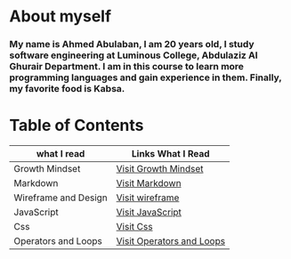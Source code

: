 
# About myself

### **My name is Ahmed Abulaban, I am 20 years old, I study software engineering at Luminous College, Abdulaziz Al Ghurair Department. I am in this course to learn more programming languages and gain experience in them. Finally, my favorite food is Kabsa.**


# Table of Contents

| what I read | Links What I Read |
| --- | ----------- |
| Growth Mindset | [Visit Growth Mindset](https://ahmad-abulaban.github.io/Reading-notes/growthMindset) |
| Markdown | [Visit Markdown](https://ahmad-abulaban.github.io/Reading-notes/Read01) |
| Wireframe and Design | [Visit wireframe](https://ahmad-abulaban.github.io/Reading-notes/Read03) |
| JavaScript | [Visit JavaScript](https://ahmad-abulaban.github.io/Reading-notes/Read04) |
| Css | [Visit Css](https://ahmad-abulaban.github.io/Reading-notes/Read06) |
| Operators and Loops | [Visit Operators and Loops](https://ahmad-abulaban.github.io/Reading-notes/Read05) |

